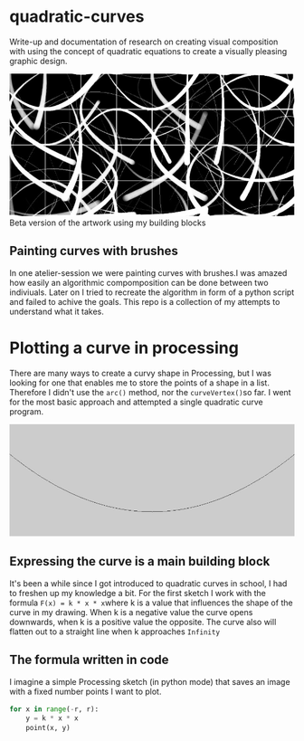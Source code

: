 # quadratic-curves

Write-up and documentation of research on creating visual composition with using the concept of quadratic equations to create a visually pleasing graphic design.

![Cover](cover.jpg)
Beta version of the artwork using my building blocks

## Painting curves with brushes
In one atelier-session we were painting curves with brushes.I was amazed how easily an algorithmic compomposition can be done between two indiviuals. Later on I tried to recreate the algorithm in form of a python script and failed to achive the goals. This repo is a collection of my attempts to understand what it takes.

#  Plotting a curve in processing
There are many ways to create a curvy shape in Processing, but I was looking for one that enables me to store the points of a shape in a list. Therefore I didn't use the ``arc()`` method, nor the ``curveVertex()``so far. I went for the most basic approach and attempted a single quadratic curve program.

![Curve example](curve.jpg)

## Expressing the curve is a main building block
It's been a while since I got introduced to quadratic curves in school, I had to freshen up my knowledge a bit. For the first sketch I work with the formula ``F(x) = k * x * x``where k is a value that influences the shape of the curve in my drawing. When k is a negative value the curve opens downwards, when k is a positive value the opposite. The curve also will flatten out to a straight line when k approaches ``Infinity``

## The formula written in code
I imagine a simple Processing sketch (in python mode) that saves an image with a fixed number points I want to plot.
```python
for x in range(-r, r):
    y = k * x * x
    point(x, y)
```
